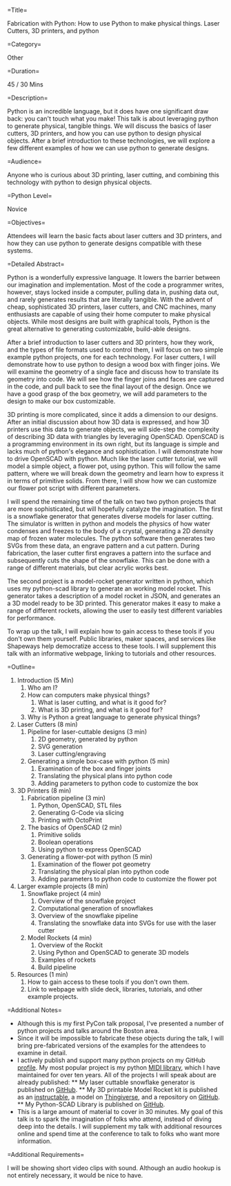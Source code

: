 =Title=

Fabrication with Python: How to use Python to make physical things.
Laser Cutters, 3D printers, and python

=Category=

Other

=Duration=

45 / 30 Mins

=Description=

Python is an incredible language, but it does have one significant draw back: you can't touch what you make!  This talk is about leveraging python to generate physical, tangible things.  We will discuss the basics of laser cutters, 3D printers, and how you can use python to design physical objects.  After a brief introduction to these technologies, we will explore a few different examples of how we can use python to generate designs.

=Audience=

Anyone who is curious about 3D printing, laser cutting, and combining this technology with python to design physical objects.

=Python Level=

Novice

=Objectives=

Attendees will learn the basic facts about laser cutters and 3D printers, and how they can use python to generate designs compatible with these systems.  

=Detailed Abstract=

Python is a wonderfully expressive language.  It lowers the barrier between our imagination and implementation.  Most of the code a programmer writes, however, stays locked inside a computer, pulling data in, pushing data out, and rarely generates results that are literally tangible.  With the advent of cheap, sophisticated 3D printers, laser cutters, and CNC machines, many enthusiasts are capable of using their home computer to make physical objects.  While most designs are built with graphical tools, Python is the great alternative to generating customizable, build-able designs.

After a brief introduction to laser cutters and 3D printers, how they work, and the types of file formats used to control them, I will focus on two simple example python projects, one for each technology.  For laser cutters, I will demonstrate how to use python to design a wood box with finger joins.  We will examine the geometry of a single face and discuss how to translate its geometry into code.  We will see how the finger joins and faces are captured in the code, and pull back to see the final layout of the design.  Once we have a good grasp of the box geometry, we will add parameters to the design to make our box customizable.  

3D printing is more complicated, since it adds a dimension to our designs.  After an initial discussion about how 3D data is expressed, and how 3D printers use this data to generate objects, we will side-step the complexity of describing 3D data with triangles by leveraging OpenSCAD.  OpenSCAD is a programming environment in its own right, but its language is simple and lacks much of python's elegance and sophistication.  I will demonstrate how to drive OpenSCAD with python.  Much like the laser cutter tutorial, we will model a simple object, a flower pot, using python.  This will follow the same pattern, where we will break down the geometry and learn how to express it in terms of primitive solids.  From there, I will show how we can customize our flower pot script with different parameters.

I will spend the remaining time of the talk on two two python projects that are more sophisticated, but will hopefully catalyze the imagination.  The first is a snowflake generator that generates diverse models for laser cutting.  The simulator is written in python and models the physics of how water condenses and freezes to the body of a crystal, generating a 2D density map of frozen water molecules.  The python software then generates two SVGs from these data, an engrave pattern and a cut pattern.  During fabrication, the laser cutter first engraves a pattern into the surface and subsequently cuts the shape of the snowflake.  This can be done with a range of different materials, but clear acrylic works best.

The second project is a model-rocket generator written in python, which uses my python-scad library to generate an working model rocket.  This generator takes a description of a model rocket in JSON, and generates an a 3D model ready to be 3D printed.  This generator makes it easy to make a range of different rockets, allowing the user to easily test different variables for performance.

To wrap up the talk, I will explain how to gain access to these tools if you don't own them yourself.  Public libraries, maker spaces, and services like Shapeways help democratize access to these tools.  I will supplement this talk with an informative webpage, linking to tutorials and other resources.

=Outline=

1. Introduction (5 Min)
    1. Who am I?
    2. How can computers make physical things?
        1. What is laser cutting, and what is it good for?
        2. What is 3D printing, and what is it good for?
    3. Why is Python a great language to generate physical things?
2. Laser Cutters (8 min)
    1. Pipeline for laser-cuttable designs (3 min)
        1. 2D geometry, generated by python
        2. SVG generation
        3. Laser cutting/engraving
    2. Generating a simple box-case with python (5 min)
        1. Examination of the box and finger joints
        2. Translating the physical plans into python code
        3. Adding parameters to python code to customize the box
3. 3D Printers (8 min)
    1. Fabrication pipeline (3 min)
        1. Python, OpenSCAD, STL files 
        2. Generating G-Code via slicing
        3. Printing with OctoPrint
    2. The basics of OpenSCAD (2 min)
        1. Primitive solids
        2. Boolean operations
        3. Using python to express OpenSCAD
    3. Generating a flower-pot with python (5 min)
        1. Examination of the flower pot geometry
        2. Translating the physical plan into python code
        3. Adding parameters to python code to customize the flower pot
2. Larger example projects (8 min)
    1. Snowflake project (4 min)
        1. Overview of the snowflake project
        2. Computational generation of snowflakes
        3. Overview of the snowflake pipeline
        4. Translating the snowflake data into SVGs for use with the laser cutter
    2. Model Rockets (4 min)
        1. Overview of the Rockit
        2. Using Python and OpenSCAD to generate 3D models
        3. Examples of rockets
        4. Build pipeline
6. Resources (1 min)
    1. How to gain access to these tools if you don't own them.
    2. Link to webpage with slide deck, libraries, tutorials, and other example projects.

=Additional Notes=

* Although this is my first PyCon talk proposal, I've presented a number of python projects and talks around the Boston area.
* Since it will be impossible to fabricate these objects during the talk, I will bring pre-fabricated versions of the examples for the attendees to examine in detail.
* I actively publish and support many python projects on my GitHub [profile](https://github.com/vishnubob).  My most popular project is my python [MIDI library](https://github.com/vishnubob/python-midi), which I have maintained for over ten years.  All of the projects I will speak about are already published:
** My laser cuttable snowflake generator is published on [GitHub](https://github.com/vishnubob/snowflake).
** My 3D printable Model Rocket kit is published as an [instructable](http://www.instructables.com/id/Rockit-Model-Rocket-Construction-Kit/), a model on [Thingiverse](http://www.thingiverse.com/thing:262182), and a repository on [GitHub](https://github.com/vishnubob/rockit).
** My Python-SCAD Library is published on [GitHub](https://github.com/vishnubob/pyscad).
* This is a large amount of material to cover in 30 minutes.  My goal of this talk is to spark the imagination of folks who attend, instead of diving deep into the details.  I will supplement my talk with additional resources online and spend time at the conference to talk to folks who want more information.

=Additional Requirements=

I will be showing short video clips with sound.  Although an audio hookup is not entirely necessary, it would be nice to have.
